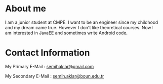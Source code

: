 # About me #

I am a junior student at CMPE. I want to be an engineer since my childhood and my dream came true. However I don't like theoretical courses.  Now I am interested in JavaEE and sometimes write Android code.

# Contact Information #


My Primary E-Mail : semihaklar@gmail.com

My Secondary E-Mail : semih.aklar@boun.edu.tr